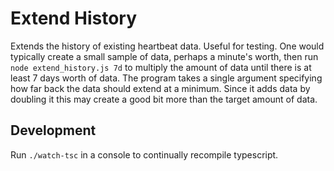 # Extend History

Extends the history of existing heartbeat data. Useful for testing. One would typically create a small sample of data, perhaps a minute's worth, then run `node extend_history.js 7d` to multiply the amount of data until there is at least 7 days worth of data. The program takes a single argument specifying how far back the data should extend at a minimum. Since it adds data by doubling it this may create a good bit more than the target amount of data.

## Development

Run `./watch-tsc` in a console to continually recompile typescript.